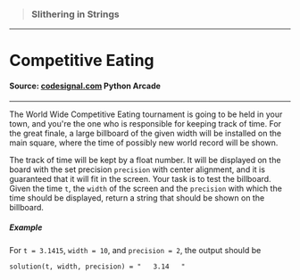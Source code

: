 > ### Slithering in Strings

---

# Competitive Eating

#### Source: [codesignal.com](https://codesignal.com/) Python Arcade

---

The World Wide Competitive Eating tournament is going to be held in your town, and you're the one who is responsible for keeping track of time. For the great finale, a large billboard of the given width will be installed on the main square, where the time of possibly new world record will be shown.

The track of time will be kept by a float number. It will be displayed on the board with the set precision `precision` with center alignment, and it is guaranteed that it will fit in the screen. Your task is to test the billboard. Given the time `t`, the `width` of the screen and the `precision` with which the time should be displayed, return a string that should be shown on the billboard.

##### Example

For `t = 3.1415`, `width = 10`, and `precision = 2`,
the output should be

`solution(t, width, precision) = "   3.14   "`
